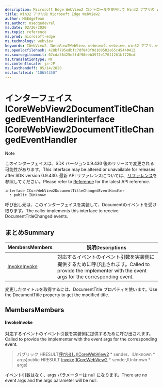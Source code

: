 ```yaml
---
description: Microsoft Edge WebView2 コントロールを使用して Win32 アプリの web コンテンツをホストする
title: Win32 アプリ用 Microsoft Edge WebView2
author: MSEdgeTeam
ms.author: msedgedevrel
ms.date: 02/26/2020
ms.topic: reference
ms.prod: microsoft-edge
ms.technology: webview
keywords: IWebView2、IWebView2WebView、webview2、webview、win32 アプリ、win32、edge、ICoreWebView2、ICoreWebView2Host、browser control、edge html
ms.openlocfilehash: 428bf795edbfc7df843f9d100502e65c45440412
ms.sourcegitcommit: 07cda56425e5fdf90eeb3972e17041261bf720cd
ms.translationtype: MT
ms.contentlocale: ja-JP
ms.lasthandoff: 05/14/2020
ms.locfileid: "10654350"
---
```

# <span data-ttu-id="f2d45-104">インターフェイス ICoreWebView2DocumentTitleChangedEventHandler</span><span class="sxs-lookup"><span data-stu-id="f2d45-104">interface ICoreWebView2DocumentTitleChangedEventHandler</span></span> 

> [!NOTE]
> <span data-ttu-id="f2d45-105">このインターフェイスは、SDK バージョン0.9.430 後のリリースで変更される可能性があります。</span><span class="sxs-lookup"><span data-stu-id="f2d45-105">This interface may be altered or unavailable for releases after SDK version 0.9.430.</span></span> <span data-ttu-id="f2d45-106">最新 API リファレンスについては、[リファレンス](../../../webview2-api-reference.md)を参照してください。</span><span class="sxs-lookup"><span data-stu-id="f2d45-106">Please refer to [Reference](../../../webview2-api-reference.md) for the latest API reference.</span></span>

```
interface ICoreWebView2DocumentTitleChangedEventHandler
  : public IUnknown
```

<span data-ttu-id="f2d45-107">呼び出し元は、このインターフェイスを実装して、Documentのイベントを受け取ります。</span><span class="sxs-lookup"><span data-stu-id="f2d45-107">The caller implements this interface to receive DocumentTitleChanged events.</span></span>

## <span data-ttu-id="f2d45-108">まとめ</span><span class="sxs-lookup"><span data-stu-id="f2d45-108">Summary</span></span>

 <span data-ttu-id="f2d45-109">Members</span><span class="sxs-lookup"><span data-stu-id="f2d45-109">Members</span></span>                        | <span data-ttu-id="f2d45-110">説明</span><span class="sxs-lookup"><span data-stu-id="f2d45-110">Descriptions</span></span>
--------------------------------|---------------------------------------------
[<span data-ttu-id="f2d45-111">Invoke</span><span class="sxs-lookup"><span data-stu-id="f2d45-111">Invoke</span></span>](#invoke) | <span data-ttu-id="f2d45-112">対応するイベントのイベント引数を実装側に提供するために呼び出されます。</span><span class="sxs-lookup"><span data-stu-id="f2d45-112">Called to provide the implementer with the event args for the corresponding event.</span></span>

<span data-ttu-id="f2d45-113">変更したタイトルを取得するには、DocumentTitle プロパティを使います。</span><span class="sxs-lookup"><span data-stu-id="f2d45-113">Use the DocumentTitle property to get the modified title.</span></span>

## <span data-ttu-id="f2d45-114">Members</span><span class="sxs-lookup"><span data-stu-id="f2d45-114">Members</span></span>

#### <span data-ttu-id="f2d45-115">Invoke</span><span class="sxs-lookup"><span data-stu-id="f2d45-115">Invoke</span></span> 

<span data-ttu-id="f2d45-116">対応するイベントのイベント引数を実装側に提供するために呼び出されます。</span><span class="sxs-lookup"><span data-stu-id="f2d45-116">Called to provide the implementer with the event args for the corresponding event.</span></span>

> <span data-ttu-id="f2d45-117">パブリック HRESULT[呼び出し](#invoke)([ICoreWebView2](ICoreWebView2.md) \* sender、IUnknown \* args)</span><span class="sxs-lookup"><span data-stu-id="f2d45-117">public HRESULT [Invoke](#invoke)([ICoreWebView2](ICoreWebView2.md) \* sender,IUnknown \* args)</span></span>

<span data-ttu-id="f2d45-118">イベント引数はなく、args パラメーターは null になります。</span><span class="sxs-lookup"><span data-stu-id="f2d45-118">There are no event args and the args parameter will be null.</span></span>


